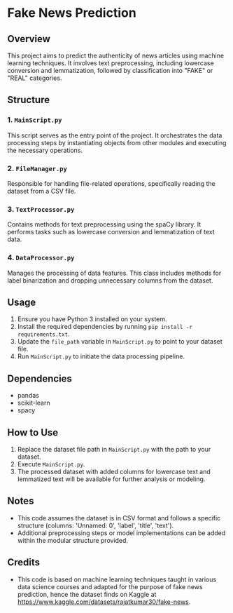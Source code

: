 # Fake News Prediction

## Overview
This project aims to predict the authenticity of news articles using machine learning techniques. It involves text preprocessing, including lowercase conversion and lemmatization, followed by classification into "FAKE" or "REAL" categories.

## Structure

### 1. `MainScript.py`
This script serves as the entry point of the project. It orchestrates the data processing steps by instantiating objects from other modules and executing the necessary operations.

### 2. `FileManager.py`
Responsible for handling file-related operations, specifically reading the dataset from a CSV file.

### 3. `TextProcessor.py`
Contains methods for text preprocessing using the spaCy library. It performs tasks such as lowercase conversion and lemmatization of text data.

### 4. `DataProcessor.py`
Manages the processing of data features. This class includes methods for label binarization and dropping unnecessary columns from the dataset.

## Usage

1. Ensure you have Python 3 installed on your system.
2. Install the required dependencies by running `pip install -r requirements.txt`.
3. Update the `file_path` variable in `MainScript.py` to point to your dataset file.
4. Run `MainScript.py` to initiate the data processing pipeline.

## Dependencies
- pandas
- scikit-learn
- spacy

## How to Use
1. Replace the dataset file path in `MainScript.py` with the path to your dataset.
2. Execute `MainScript.py`.
3. The processed dataset with added columns for lowercase text and lemmatized text will be available for further analysis or modeling.

## Notes
- This code assumes the dataset is in CSV format and follows a specific structure (columns: 'Unnamed: 0', 'label', 'title', 'text').
- Additional preprocessing steps or model implementations can be added within the modular structure provided.

## Credits
- This code is based on machine learning techniques taught in various data science courses and adapted for the purpose of fake news prediction, hence the dataset finds on Kaggle at https://www.kaggle.com/datasets/rajatkumar30/fake-news.
